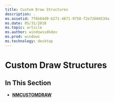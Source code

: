 ```yaml
---
title: Custom Draw Structures
description: .
ms.assetid: 7f6b84d9-b271-4871-9758-f2e72604534a
ms.date: 05/31/2018
ms.topic: article
ms.author: windowssdkdev
ms.prod: windows
ms.technology: desktop
---
```


# Custom Draw Structures

## In This Section

-   [**NMCUSTOMDRAW**](/windows/win32/Commctrl/ns-commctrl-tagnmcustomdrawinfo?branch=master)

 

 




